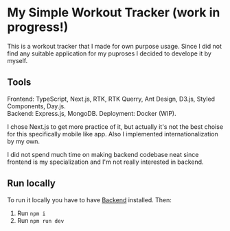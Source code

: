 # My Simple Workout Tracker (work in progress!)
This is a workout tracker that I made for own purpose usage. Since I did not find any suitable application for my puproses I decided to develope it by myself.

## Tools
Frontend: TypeScript, Next.js, RTK, RTK Querry, Ant Design, D3.js, Styled Components, Day.js.
<br>
Backend: Express.js, MongoDB.
Deployment: Docker (WIP).

I chose Next.js to get more practice of it, but actually it's not the best choise for this specifically mobile like app.
Also I implemented internationalization by my own.

I did not spend much time on making backend codebase neat since frontend is my specialization and I'm not really interested in backend.

## Run locally
To run it locally you have to have [Backend](https://github.com/Sv1nnet/mswt-server) installed.
Then:
1. Run `npm i`
2. Run `npm run dev`
